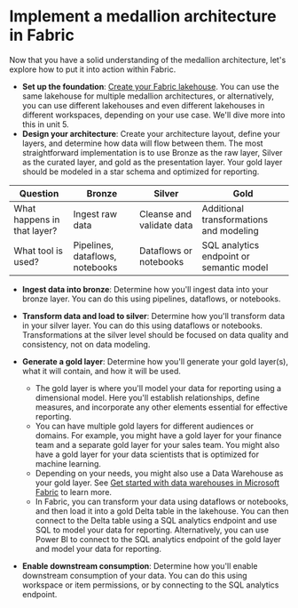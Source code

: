 
# 
# Implement a medallion architecture in Fabric

Now that you have a solid understanding of the medallion architecture, let's explore how to put it into action within Fabric.

- **Set up the foundation**: [Create your Fabric lakehouse](/en-us/fabric/onelake/create-lakehouse-onelake). You can use the same lakehouse for multiple medallion architectures, or alternatively, you can use different lakehouses and even different lakehouses in different workspaces, depending on your use case. We'll dive more into this in unit 5.
- **Design your architecture**: Create your architecture layout, define your layers, and determine how data will flow between them. The most straightforward implementation is to use Bronze as the raw layer, Silver as the curated layer, and gold as the presentation layer. Your gold layer should be modeled in a star schema and optimized for reporting.

| Question | Bronze | Silver | Gold |
| --- | --- | --- | --- |
| What happens in that layer? | Ingest raw data | Cleanse and validate data | Additional transformations and modeling |
| What tool is used? | Pipelines, dataflows, notebooks | Dataflows or notebooks | SQL analytics endpoint or semantic model |
- **Ingest data into bronze**: Determine how you'll ingest data into your bronze layer. You can do this using pipelines, dataflows, or notebooks.
- **Transform data and load to silver**: Determine how you'll transform data in your silver layer. You can do this using dataflows or notebooks. Transformations at the silver level should be focused on data quality and consistency, not on data modeling.
- **Generate a gold layer**: Determine how you'll generate your gold layer(s), what it will contain, and how it will be used.

	- The gold layer is where you'll model your data for reporting using a dimensional model. Here you'll establish relationships, define measures, and incorporate any other elements essential for effective reporting.
	- You can have multiple gold layers for different audiences or domains. For example, you might have a gold layer for your finance team and a separate gold layer for your sales team. You might also have a gold layer for your data scientists that is optimized for machine learning.
	- Depending on your needs, you might also use a Data Warehouse as your gold layer. See [Get started with data warehouses in Microsoft Fabric](/en-us/training/modules/get-started-data-warehouse/) to learn more.
	- In Fabric, you can transform your data using dataflows or notebooks, and then load it into a gold Delta table in the lakehouse. You can then connect to the Delta table using a SQL analytics endpoint and use SQL to model your data for reporting. Alternatively, you can use Power BI to connect to the SQL analytics endpoint of the gold layer and model your data for reporting.
- **Enable downstream consumption**: Determine how you'll enable downstream consumption of your data. You can do this using workspace or item permissions, or by connecting to the SQL analytics endpoint.



